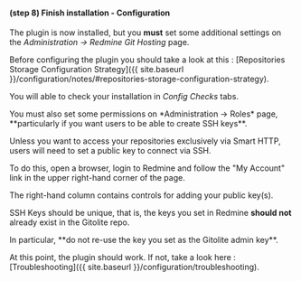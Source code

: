 #### **(step 8)** Finish installation - Configuration

The plugin is now installed, but you **must** set some additional settings on the *Administration -> Redmine Git Hosting* page.

Before configuring the plugin you should take a look at this : [Repositories Storage Configuration Strategy]({{ site.baseurl }}/configuration/notes/#repositories-storage-configuration-strategy).

You will able to check your installation in *Config Checks* tabs.

<div class="alert alert-warning" role="alert" markdown="1">
You must also set some permissions on *Administration -> Roles* page, **particularly if you want users to be able to create SSH keys**.
</div>

Unless you want to access your repositories exclusively via Smart HTTP, users will need to set a public key to connect via SSH.

To do this, open a browser, login to Redmine and follow the "My Account" link in the upper right-hand corner of the page.

The right-hand column contains controls for adding your public key(s).

SSH Keys should be unique, that is, the keys you set in Redmine **should not** already exist in the Gitolite repo.

<div class="alert alert-danger" role="alert" markdown="1">
In particular, **do not re-use the key you set as the Gitolite admin key**.
</div>

At this point, the plugin should work. If not, take a look here : [Troubleshooting]({{ site.baseurl }}/configuration/troubleshooting).

